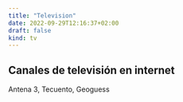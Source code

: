 ```yaml
---
title: "Television"
date: 2022-09-29T12:16:37+02:00
draft: false
kind: tv
---
```


## Canales de televisión en internet

Antena 3, Tecuento, Geoguess
